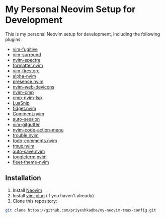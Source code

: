 # My Personal Neovim Setup for Development

This is my personal Neovim setup for development, including the following plugins:

- [vim-fugitive](https://github.com/tpope/vim-fugitive)
- [vim-surround](https://github.com/tpope/vim-surround)
- [nvim-spectre](https://github.com/windwp/nvim-spectre)
- [formatter.nvim](https://github.com/mhartington/formatter.nvim)
- [vim-firestore](https://github.com/delphinus/vim-firestore)
- [alpha-nvim](https://github.com/goolord/alpha-nvim)
- [presence.nvim](https://github.com/andweeb/presence.nvim)
- [nvim-web-devicons](https://github.com/kyazdani42/nvim-web-devicons)
- [nvim-cmp](https://github.com/hrsh7th/nvim-cmp)
- [cmp-nvim-lsp](https://github.com/hrsh7th/cmp-nvim-lsp)
- [LuaSnip](https://github.com/L3MON4D3/LuaSnip)
- [fidget.nvim](https://github.com/j-hui/fidget.nvim)
- [Comment.nvim](https://github.com/numToStr/Comment.nvim)
- [auto-session](https://github.com/rmagatti/auto-session)
- [vim-gitgutter](https://github.com/airblade/vim-gitgutter)
- [nvim-code-action-menu](https://github.com/weilbith/nvim-code-action-menu)
- [trouble.nvim](https://github.com/folke/trouble.nvim)
- [todo-comments.nvim](https://github.com/folke/todo-comments.nvim)
- [tmux.nvim](https://github.com/aserowy/tmux.nvim)
- [auto-save.nvim](https://github.com/Pocco81/auto-save.nvim)
- [toggleterm.nvim](https://github.com/akinsho/toggleterm.nvim)
- [fleet-theme-nvim](https://github.com/felipeagc/fleet-theme-nvim)

## Installation

1. Install [Neovim](https://neovim.io/)
2. Install [vim-plug](https://github.com/junegunn/vim-plug) (if you haven't already)
3. Clone this repository:

```bash
git clone https://github.com/priyeshkadbe/my-neovim-tmux-config.git
